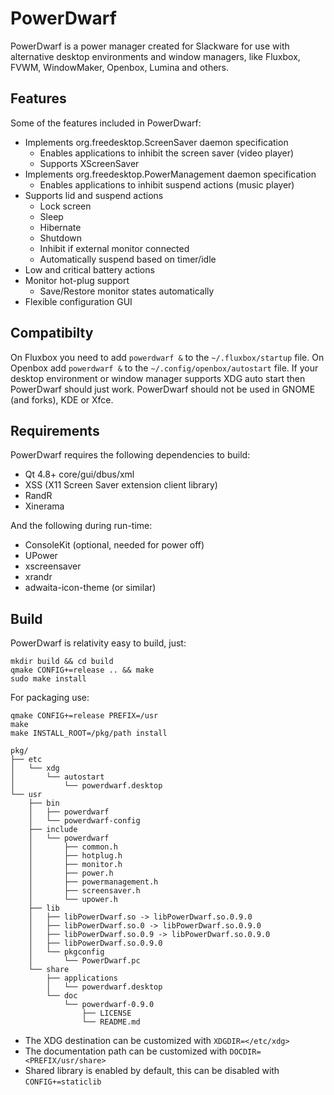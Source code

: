 # PowerDwarf

PowerDwarf is a power manager created for Slackware for use with alternative desktop environments and window managers, like Fluxbox, FVWM, WindowMaker, Openbox, Lumina and others.

## Features

Some of the features included in PowerDwarf:

 * Implements org.freedesktop.ScreenSaver daemon specification
   * Enables applications to inhibit the screen saver (video player)
   * Supports XScreenSaver
 * Implements org.freedesktop.PowerManagement daemon specification
   * Enables applications to inhibit suspend actions (music player)
 * Supports lid and suspend actions
   * Lock screen
   * Sleep
   * Hibernate
   * Shutdown
   * Inhibit if external monitor connected
   * Automatically suspend based on timer/idle
 * Low and critical battery actions
 * Monitor hot-plug support
   * Save/Restore monitor states automatically
 * Flexible configuration GUI

## Compatibilty

On Fluxbox you need to add ``powerdwarf &`` to the ``~/.fluxbox/startup`` file. On Openbox add ``powerdwarf &`` to the ``~/.config/openbox/autostart`` file. If your desktop environment or window manager supports XDG auto start then PowerDwarf should just work. PowerDwarf should not be used in GNOME (and forks), KDE or Xfce.

## Requirements

PowerDwarf requires the following dependencies to build:

 * Qt 4.8+ core/gui/dbus/xml
 * XSS (X11 Screen Saver extension client library)
 * RandR
 * Xinerama

And the following during run-time:

 * ConsoleKit (optional, needed for power off)
 * UPower
 * xscreensaver
 * xrandr
 * adwaita-icon-theme (or similar)

## Build

PowerDwarf is relativity easy to build, just:

```
mkdir build && cd build
qmake CONFIG+=release .. && make
sudo make install
```

For packaging use:

```
qmake CONFIG+=release PREFIX=/usr
make
make INSTALL_ROOT=/pkg/path install
```
```
pkg/
├── etc
│   └── xdg
│       └── autostart
│           └── powerdwarf.desktop
└── usr
    ├── bin
    │   ├── powerdwarf
    │   └── powerdwarf-config
    ├── include
    │   └── powerdwarf
    │       ├── common.h
    │       ├── hotplug.h
    │       ├── monitor.h
    │       ├── power.h
    │       ├── powermanagement.h
    │       ├── screensaver.h
    │       └── upower.h
    ├── lib
    │   ├── libPowerDwarf.so -> libPowerDwarf.so.0.9.0
    │   ├── libPowerDwarf.so.0 -> libPowerDwarf.so.0.9.0
    │   ├── libPowerDwarf.so.0.9 -> libPowerDwarf.so.0.9.0
    │   ├── libPowerDwarf.so.0.9.0
    │   └── pkgconfig
    │       └── PowerDwarf.pc
    └── share
        ├── applications
        │   └── powerdwarf.desktop
        └── doc
            └── powerdwarf-0.9.0
                ├── LICENSE
                └── README.md
```

 * The XDG destination can be customized with ``XDGDIR=</etc/xdg>``
 * The documentation path can be customized with ``DOCDIR=<PREFIX/usr/share>``
 * Shared library is enabled by default, this can be disabled with ``CONFIG+=staticlib``
